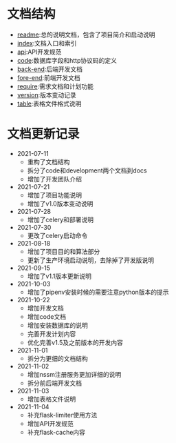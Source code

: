 # 文档结构

* [readme](../README.md):总的说明文档，包含了项目简介和启动说明
* [index](index.md):文档入口和索引
* [api](api.md):API开发规范
* [code](code.md):数据库字段和http协议码的定义
* [back-end](back-end.md):后端开发文档
* [fore-end](fore-end.md):前端开发文档
* [require](requirement.md):需求文档和计划功能
* [version](version.md):版本变动记录
* [table](table.md):表格文件格式说明

# 文档更新记录

* 2021-07-11
    * 重构了文档结构
    * 拆分了code和development两个文档到docs
    * 增加了开发团队介绍
* 2021-07-21
    * 增加了项目功能说明
    * 增加了v1.0版本变动说明
* 2021-07-28
    * 增加了celery和部署说明
* 2021-07-30
    * 更改了celery启动命令
* 2021-08-18
    * 增加了项目目的和算法部分
    * 更新了生产环境启动说明，去除掉了开发版说明
* 2021-09-15
    * 增加了v1.1版本更新说明
* 2021-10-03
    * 增加了pipenv安装时候的需要注意python版本的提示
* 2021-10-22
    * 增加开发文档
    * 增加code文档
    * 增加安装数据库的说明
    * 完善开发计划内容
    * 优化完善v1.5及之前版本的开发内容
* 2021-11-01
    * 拆分为更细的文档结构
* 2021-11-02
    * 增加nssm注册服务更加详细的说明
    * 拆分前后端开发文档
* 2021-11-03
    * 增加表格文件说明
* 2021-11-04
    * 补充flask-limiter使用方法
    * 增加API开发规范
    * 补充flask-cache内容
